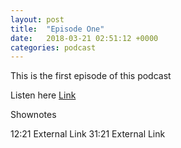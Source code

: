 ```yaml
---
layout: post
title:  "Episode One"
date:   2018-03-21 02:51:12 +0000
categories: podcast
---
```



This is the first episode of this podcast

Listen here
[Link](/_pods/episode_one')


Shownotes

12:21 External Link
31:21 External Link
